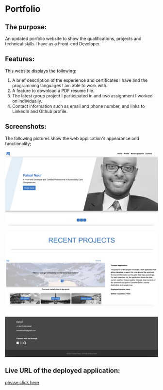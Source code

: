# Portfolio

## The purpose:

An updated porfolio website to show the qualifications, projects and technical skills I have as a Front-end Developer.

## Features:

This website displays the following:

1. A brief description of the experience and certificates I have and the programming languages I am able to work with.
2. A feature to download a PDF resume file.
3. The latest group project I participated in and two assignment I worked on individually.
4. Contact information such as email and phone number, and links to LinkedIn and Github profile.

## Screenshots:

The following pictures show the web application's appearance and functionality;

![Home page for the portfolio website](/Assets/homepage.png)

![Screen shows the group project at the top of recent projects list](/Assets/recentProjectSC.png)

![Screen shows the contact section like email, phone number and links to github and linkedin](/Assets/contactSectionSC.png)

## Live URL of the deployed application:

[please click here](https://faisalsnour.github.io/Portfolio/)
